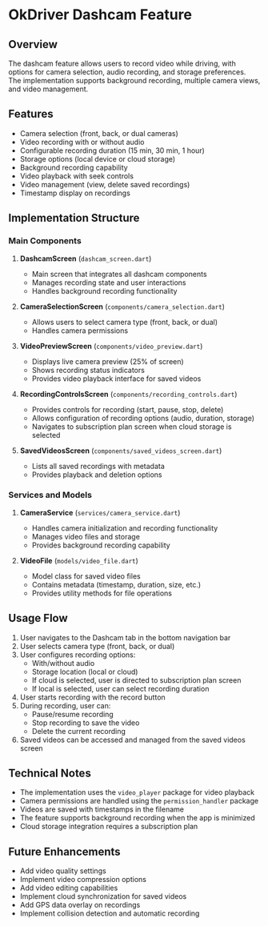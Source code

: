 # OkDriver Dashcam Feature

## Overview
The dashcam feature allows users to record video while driving, with options for camera selection, audio recording, and storage preferences. The implementation supports background recording, multiple camera views, and video management.

## Features
- Camera selection (front, back, or dual cameras)
- Video recording with or without audio
- Configurable recording duration (15 min, 30 min, 1 hour)
- Storage options (local device or cloud storage)
- Background recording capability
- Video playback with seek controls
- Video management (view, delete saved recordings)
- Timestamp display on recordings

## Implementation Structure

### Main Components

1. **DashcamScreen** (`dashcam_screen.dart`)
   - Main screen that integrates all dashcam components
   - Manages recording state and user interactions
   - Handles background recording functionality

2. **CameraSelectionScreen** (`components/camera_selection.dart`)
   - Allows users to select camera type (front, back, or dual)
   - Handles camera permissions

3. **VideoPreviewScreen** (`components/video_preview.dart`)
   - Displays live camera preview (25% of screen)
   - Shows recording status indicators
   - Provides video playback interface for saved videos

4. **RecordingControlsScreen** (`components/recording_controls.dart`)
   - Provides controls for recording (start, pause, stop, delete)
   - Allows configuration of recording options (audio, duration, storage)
   - Navigates to subscription plan screen when cloud storage is selected

5. **SavedVideosScreen** (`components/saved_videos_screen.dart`)
   - Lists all saved recordings with metadata
   - Provides playback and deletion options

### Services and Models

1. **CameraService** (`services/camera_service.dart`)
   - Handles camera initialization and recording functionality
   - Manages video files and storage
   - Provides background recording capability

2. **VideoFile** (`models/video_file.dart`)
   - Model class for saved video files
   - Contains metadata (timestamp, duration, size, etc.)
   - Provides utility methods for file operations

## Usage Flow

1. User navigates to the Dashcam tab in the bottom navigation bar
2. User selects camera type (front, back, or dual)
3. User configures recording options:
   - With/without audio
   - Storage location (local or cloud)
   - If cloud is selected, user is directed to subscription plan screen
   - If local is selected, user can select recording duration
4. User starts recording with the record button
5. During recording, user can:
   - Pause/resume recording
   - Stop recording to save the video
   - Delete the current recording
6. Saved videos can be accessed and managed from the saved videos screen

## Technical Notes

- The implementation uses the `video_player` package for video playback
- Camera permissions are handled using the `permission_handler` package
- Videos are saved with timestamps in the filename
- The feature supports background recording when the app is minimized
- Cloud storage integration requires a subscription plan

## Future Enhancements

- Add video quality settings
- Implement video compression options
- Add video editing capabilities
- Implement cloud synchronization for saved videos
- Add GPS data overlay on recordings
- Implement collision detection and automatic recording